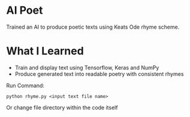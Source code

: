 # AI Poet

Trained an AI to produce poetic texts using Keats Ode rhyme scheme.

# What I Learned

* Train and display text using Tensorflow, Keras and NumPy
* Produce generated text into readable poetry with consistent rhymes

Run Command:

	python rhyme.py <input text file name>
  
 Or change file directory within the code itself
  
